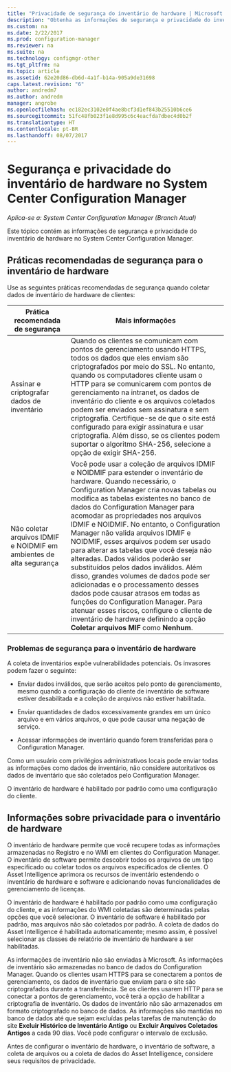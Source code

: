 ```yaml
---
title: "Privacidade de segurança do inventário de hardware | Microsoft Docs"
description: "Obtenha as informações de segurança e privacidade do inventário de hardware no System Center Configuration Manager."
ms.custom: na
ms.date: 2/22/2017
ms.prod: configuration-manager
ms.reviewer: na
ms.suite: na
ms.technology: configmgr-other
ms.tgt_pltfrm: na
ms.topic: article
ms.assetid: 62e20d86-db6d-4a1f-b14a-905a9de31698
caps.latest.revision: "6"
author: andredm7
ms.author: andredm
manager: angrobe
ms.openlocfilehash: ec182ec3102e0f4ae8bcf3d1ef843b25510b6ce6
ms.sourcegitcommit: 51fc48fb023f1e8d995c6c4eacfda7dbec4d0b2f
ms.translationtype: HT
ms.contentlocale: pt-BR
ms.lasthandoff: 08/07/2017
---
```

# <a name="security-and-privacy-for-hardware-inventory-in-system-center-configuration-manager"></a>Segurança e privacidade do inventário de hardware no System Center Configuration Manager

*Aplica-se a: System Center Configuration Manager (Branch Atual)*

Este tópico contém as informações de segurança e privacidade do inventário de hardware no System Center Configuration Manager.  

##  <a name="BKMK_Security_HardwareInventory"></a> Práticas recomendadas de segurança para o inventário de hardware  
 Use as seguintes práticas recomendadas de segurança quando coletar dados de inventário de hardware de clientes:  

|Prática recomendada de segurança|Mais informações|  
|----------------------------|----------------------|  
|Assinar e criptografar dados de inventário|Quando os clientes se comunicam com pontos de gerenciamento usando HTTPS, todos os dados que eles enviam são criptografados por meio do SSL. No entanto, quando os computadores cliente usam o HTTP para se comunicarem com pontos de gerenciamento na intranet, os dados de inventário do cliente e os arquivos coletados podem ser enviados sem assinatura e sem criptografia. Certifique-se de que o site está configurado para exigir assinatura e usar criptografia. Além disso, se os clientes podem suportar o algoritmo SHA-256, selecione a opção de exigir SHA-256.|  
|Não coletar arquivos IDMIF e NOIDMIF em ambientes de alta segurança|Você pode usar a coleção de arquivos IDMIF e NOIDMIF para estender o inventário de hardware. Quando necessário, o Configuration Manager cria novas tabelas ou modifica as tabelas existentes no banco de dados do Configuration Manager para acomodar as propriedades nos arquivos IDMIF e NOIDMIF. No entanto, o Configuration Manager não valida arquivos IDMIF e NOIDMIF, esses arquivos podem ser usado para alterar as tabelas que você deseja não alteradas. Dados válidos poderão ser substituídos pelos dados inválidos. Além disso, grandes volumes de dados pode ser adicionadas e o processamento desses dados pode causar atrasos em todas as funções do Configuration Manager. Para atenuar esses riscos, configure o cliente de inventário de hardware definindo a opção **Coletar arquivos MIF** como **Nenhum**.|  

### <a name="security-issues-for-hardware-inventory"></a>Problemas de segurança para o inventário de hardware  
 A coleta de inventários expõe vulnerabilidades potenciais. Os invasores podem fazer o seguinte:  

-   Enviar dados inválidos, que serão aceitos pelo ponto de gerenciamento, mesmo quando a configuração do cliente de inventário de software estiver desabilitada e a coleção de arquivos não estiver habilitada.  

-   Enviar quantidades de dados excessivamente grandes em um único arquivo e em vários arquivos, o que pode causar uma negação de serviço.  

-   Acessar informações de inventário quando forem transferidas para o Configuration Manager.  

 Como um usuário com privilégios administrativos locais pode enviar todas as informações como dados de inventário, não considere autoritativos os dados de inventário que são coletados pelo Configuration Manager.  

 O inventário de hardware é habilitado por padrão como uma configuração do cliente.  

##  <a name="BKMK_Privacy_HardwareInventory"></a> Informações sobre privacidade para o inventário de hardware  
 O inventário de hardware permite que você recupere todas as informações armazenadas no Registro e no WMI em clientes do Configuration Manager. O inventário de software permite descobrir todos os arquivos de um tipo especificado ou coletar todos os arquivos especificados de clientes. O Asset Intelligence aprimora os recursos de inventário estendendo o inventário de hardware e software e adicionando novas funcionalidades de gerenciamento de licenças.  

 O inventário de hardware é habilitado por padrão como uma configuração do cliente, e as informações do WMI coletadas são determinadas pelas opções que você selecionar. O inventário de software é habilitado por padrão, mas arquivos não são coletados por padrão. A coleta de dados do Asset Intelligence é habilitada automaticamente; mesmo assim, é possível selecionar as classes de relatório de inventário de hardware a ser habilitadas.  

 As informações de inventário não são enviadas à Microsoft. As informações de inventário são armazenadas no banco de dados do Configuration Manager. Quando os clientes usam HTTPS para se conectarem a pontos de gerenciamento, os dados de inventário que enviam para o site são criptografados durante a transferência. Se os clientes usarem HTTP para se conectar a pontos de gerenciamento, você terá a opção de habilitar a criptografia de inventário. Os dados de inventário não são armazenados em formato criptografado no banco de dados. As informações são mantidas no banco de dados até que sejam excluídas pelas tarefas de manutenção do site **Excluir Histórico de Inventário Antigo** ou **Excluir Arquivos Coletados Antigos** a cada 90 dias. Você pode configurar o intervalo de exclusão.  

 Antes de configurar o inventário de hardware, o inventário de software, a coleta de arquivos ou a coleta de dados do Asset Intelligence, considere seus requisitos de privacidade.  
